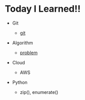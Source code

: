 # Today I Learned!!

- Git
  
  - [git](git)
  
- Algorithm

  - [problem][링크]

    [링크]: https://github.com/SangRakKun/TIL/blob/main/Python/zip()%2C%20enumerate().md

- Cloud

  - AWS

- Python

  - zip(), enumerate()
